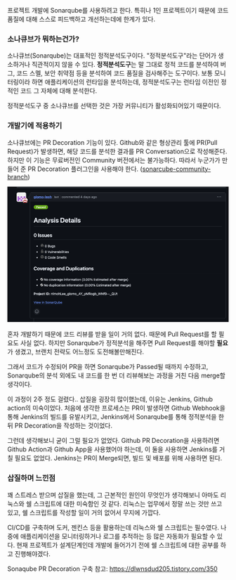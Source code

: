 프로젝트 개발에 Sonarqube를 사용하려고 한다. 특히나 1인 프로젝트이기 때문에 코드 품질에 대해 스스로 피드백하고 개선하는데에 한계가 있다.

### 소나큐브가 뭐하는건가?
소나큐브(Sonarqube)는 대표적인 정적분석도구이다. "정적분석도구"라는 단어가 생소하거나 직관적이지 않을 수 있다. **정적분석도구**는 말 그대로 정적 코드를 분석하여 버그, 코드 스멜, 보안 취약점 등을 분석하여 코드 품질을 검사해주는 도구이다. 보통 모니터링이라 하면 애플리케이션의 런타임을 분석하는데, 정적분석도구는 런타임 이전인 정적인 코드 그 자체에 대해 분석한다.

정적분석도구 중 소나큐브를 선택한 것은 가장 커뮤니티가 활성화되어있기 때문이다.

### 개발기에 적용하기
소나큐브에는 PR Decoration 기능이 있다. Github와 같은 형상관리 툴에 PR(Pull Request)가 발생하면, 해당 코드를 분석한 결과를 PR Conversation으로 작성해준다.
하지만 이 기능은 무료버전인 Community 버전에서는 불가능하다. 따라서 누군가가 만들어 준 PR Decoration 플러그인을 사용해야 한다. ([sonarcube-community-branch](https://github.com/mc1arke/sonarqube-community-branch-plugin))

![image1](./images/image1.png)

혼자 개발하기 때문에 코드 리뷰를 받을 일이 거의 없다. 때문에 Pull Request를 할 필요도 사실 없다. 하지만 Sonarqube가 정적분석을 해주면 Pull Request를 해야할 **필요**가 생겼고, 브랜치 전략도 어느정도 도전해볼만해진다. 

그래서 코드가 수정되어 PR을 하면 Sonarqube가 Passed될 때까지 수정하고, Sonarqube의 분석 외에도 내 코드를 한 번 더 리뷰해보는 과정을 거친 다음 merge할 생각이다.

이 과정이 2주 정도 걸렸다.. 삽질을 굉장히 많이했는데, 이유는 Jenkins, Github action의 미숙이었다. 처음에 생각한 프로세스는 PR이 발생하면 Github Webhook을 통해 Jenkins의 빌드를 유발시키고, Jenkins에서 Sonarqube를 통해 정적분석을 한 뒤 PR Decoration을 작성하는 것이었다.

그런데 생각해보니 굳이 그럴 필요가 없었다. Github PR Decoration을 사용하려면 Github Action과 Github App을 사용했어야 하는데, 이 둘을 사용하면 Jenkins를 거칠 필요도 없었다. Jenkins는 PR이 Merge되면, 빌드 및 배포를 위해 사용하면 된다.

### 삽질하며 느낀점
꽤 스트레스 받으며 삽질을 했는데, 그 근본적인 원인이 무엇인가 생각해보니 아마도 리눅스와 쉘 스크립트에 대한 미숙함인 것 같다. 리눅스는 업무에서 정말 쓰는 것만 쓰고 있고, 쉘 스크립트를 작성할 일이 거의 없어서 무지에 가깝다. 

CI/CD를 구축하며 도커, 젠킨스 등을 활용하는데 리눅스와 쉘 스크립트는 필수였다. 나중에 애플리케이션을 모니터링하거나 로그를 추적하는 등 많은 자동화가 필요할 수 있다. 현재 프로젝트가 설계단계인데 개발에 들어가기 전에 쉘 스크립트에 대한 공부를 하고 진행해야겠다.

Sonaqube PR Decoration 구축 참고: https://dlwnsdud205.tistory.com/350